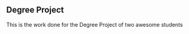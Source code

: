 Degree Project
--------------

This is the work done for the Degree Project of two awesome students
